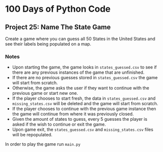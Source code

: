 # 100 Days of Python Code

## Project 25: Name The State Game

Create a game where you can guess all 50 States in the United States and see their labels being populated on a map.

### Notes

* Upon starting the game, the game looks in `states_guessed.csv` to see if there are any previous instances of the 
game that are unfinished.  
* If there are no previous guesses stored in `states_guessed.csv` the game will start from scratch.
* Otherwise, the game asks the user if they want to continue with the previous game or start new one.
* If the player chooses to start fresh, the data in `states_guessed.csv` and `missing_states.csv` will be deleted and the game will start from scratch.
* If the player chooses to continue with the previous game instance then the game will continue from where it was previously closed.
* Given the amount of states to guess, every 5 guesses the player is asked if the wish to continue or exit the game.
* Upon game exit, the `states_guessed.csv` and `missing_states.csv` files will be repopulated.

In order to play the game run `main.py`